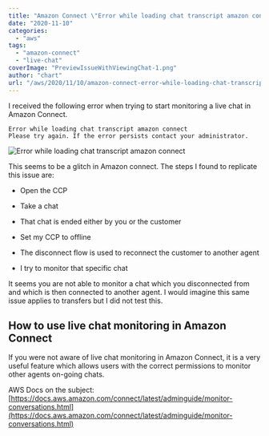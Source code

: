 ```yaml
---
title: "Amazon Connect \"Error while loading chat transcript amazon connect\" when initiating chat monitoring"
date: "2020-11-10"
categories: 
  - "aws"
tags: 
  - "amazon-connect"
  - "live-chat"
coverImage: "PreviewIssueWithViewingChat-1.png"
author: "chart"
url: "/aws/2020/11/10/amazon-connect-error-while-loading-chat-transcript-amazon-connect-when-initiating-chat-monitoring/"
---
```


I received the following error when trying to start monitoring a live chat in Amazon Connect.

```
Error while loading chat transcript amazon connect
Please try again. If the error persists contact your administrator.
```

![Error while loading chat transcript amazon connect](/images/IssueWithViewingChat-1024x283.png)

This seems to be a glitch in Amazon connect. The steps I found to replicate this issue are:

- Open the CCP

- Take a chat

- That chat is ended either by you or the customer

- Set my CCP to offline

- The disconnect flow is used to reconnect the customer to another agent

- I try to monitor that specific chat

It seems you are not able to monitor a chat which you disconnected from and which is then connected to another agent. I would imagine this same issue applies to transfers but I did not test this.

## How to use live chat monitoring in Amazon Connect

If you were not aware of live chat monitoring in Amazon Connect, it is a very useful feature which allows users with the correct permissions to monitor other agents on-going chats.

AWS Docs on the subject: [https://docs.aws.amazon.com/connect/latest/adminguide/monitor-conversations.html](https://docs.aws.amazon.com/connect/latest/adminguide/monitor-conversations.html)
